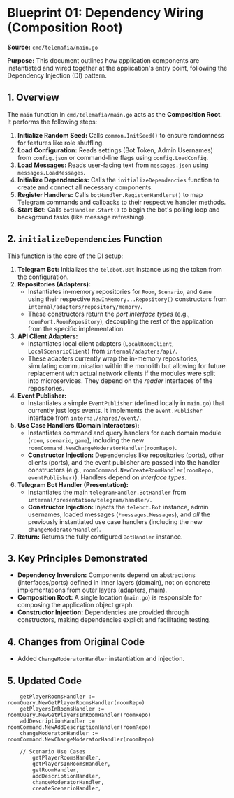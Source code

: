 # Blueprint 01: Dependency Wiring (Composition Root)

**Source:** `cmd/telemafia/main.go`

**Purpose:** This document outlines how application components are instantiated and wired together at the application's entry point, following the Dependency Injection (DI) pattern.

## 1. Overview

The `main` function in `cmd/telemafia/main.go` acts as the **Composition Root**. It performs the following steps:

1.  **Initialize Random Seed:** Calls `common.InitSeed()` to ensure randomness for features like role shuffling.
2.  **Load Configuration:** Reads settings (Bot Token, Admin Usernames) from `config.json` or command-line flags using `config.LoadConfig`.
3.  **Load Messages:** Reads user-facing text from `messages.json` using `messages.LoadMessages`.
4.  **Initialize Dependencies:** Calls the `initializeDependencies` function to create and connect all necessary components.
5.  **Register Handlers:** Calls `botHandler.RegisterHandlers()` to map Telegram commands and callbacks to their respective handler methods.
6.  **Start Bot:** Calls `botHandler.Start()` to begin the bot's polling loop and background tasks (like message refreshing).

## 2. `initializeDependencies` Function

This function is the core of the DI setup:

1.  **Telegram Bot:** Initializes the `telebot.Bot` instance using the token from the configuration.
2.  **Repositories (Adapters):**
    *   Instantiates in-memory repositories for `Room`, `Scenario`, and `Game` using their respective `NewInMemory...Repository()` constructors from `internal/adapters/repository/memory/`.
    *   These constructors return the *port interface types* (e.g., `roomPort.RoomRepository`), decoupling the rest of the application from the specific implementation.
3.  **API Client Adapters:**
    *   Instantiates local client adapters (`LocalRoomClient`, `LocalScenarioClient`) from `internal/adapters/api/`.
    *   These adapters currently wrap the in-memory repositories, simulating communication within the monolith but allowing for future replacement with actual network clients if the modules were split into microservices. They depend on the *reader* interfaces of the repositories.
4.  **Event Publisher:**
    *   Instantiates a simple `EventPublisher` (defined locally in `main.go`) that currently just logs events. It implements the `event.Publisher` interface from `internal/shared/event/`.
5.  **Use Case Handlers (Domain Interactors):**
    *   Instantiates command and query handlers for each domain module (`room`, `scenario`, `game`), including the new `roomCommand.NewChangeModeratorHandler(roomRepo)`.
    *   **Constructor Injection:** Dependencies like repositories (ports), other clients (ports), and the event publisher are passed into the handler constructors (e.g., `roomCommand.NewCreateRoomHandler(roomRepo, eventPublisher)`). Handlers depend on *interface types*.
6.  **Telegram Bot Handler (Presentation):**
    *   Instantiates the main `telegramHandler.BotHandler` from `internal/presentation/telegram/handler/`.
    *   **Constructor Injection:** Injects the `telebot.Bot` instance, admin usernames, loaded messages (`*messages.Messages`), and *all* the previously instantiated use case handlers (including the new `changeModeratorHandler`).
7.  **Return:** Returns the fully configured `BotHandler` instance.

## 3. Key Principles Demonstrated

*   **Dependency Inversion:** Components depend on abstractions (interfaces/ports) defined in inner layers (domain), not on concrete implementations from outer layers (adapters, main).
*   **Composition Root:** A single location (`main.go`) is responsible for composing the application object graph.
*   **Constructor Injection:** Dependencies are provided through constructors, making dependencies explicit and facilitating testing.

## 4. Changes from Original Code

*   Added `ChangeModeratorHandler` instantiation and injection.

## 5. Updated Code

```
	getPlayerRoomsHandler := roomQuery.NewGetPlayerRoomsHandler(roomRepo)
	getPlayersInRoomsHandler := roomQuery.NewGetPlayersInRoomHandler(roomRepo)
	addDescriptionHandler := roomCommand.NewAddDescriptionHandler(roomRepo)
	changeModeratorHandler := roomCommand.NewChangeModeratorHandler(roomRepo)

	// Scenario Use Cases
		getPlayerRoomsHandler,
		getPlayersInRoomsHandler,
		getRoomHandler,
		addDescriptionHandler,
		changeModeratorHandler,
		createScenarioHandler, 